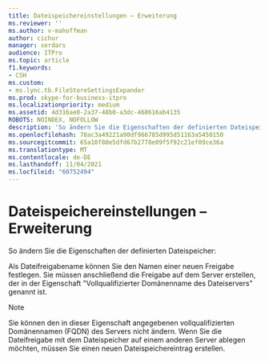 ```yaml
---
title: Dateispeichereinstellungen – Erweiterung
ms.reviewer: ''
ms.author: v-mahoffman
author: cichur
manager: serdars
audience: ITPro
ms.topic: article
f1.keywords:
- CSH
ms.custom:
- ms.lync.tb.FileStoreSettingsExpander
ms.prod: skype-for-business-itpro
ms.localizationpriority: medium
ms.assetid: 4d316ae0-2a37-48b0-a3dc-468616ab4135
ROBOTS: NOINDEX, NOFOLLOW
description: 'So ändern Sie die Eigenschaften der definierten Dateispeicher:'
ms.openlocfilehash: 78ac3a49221a90df966785d995d51163a5450150
ms.sourcegitcommit: 65a10f80e5dfd67b2778e09f5f92c21ef09ce36a
ms.translationtype: MT
ms.contentlocale: de-DE
ms.lasthandoff: 11/04/2021
ms.locfileid: "60752494"
---
```

# <a name="file-store-settings-expander"></a>Dateispeichereinstellungen – Erweiterung
 
So ändern Sie die Eigenschaften der definierten Dateispeicher:
  
Als Dateifreigabename können Sie den Namen einer neuen Freigabe festlegen. Sie müssen anschließend die Freigabe auf dem Server erstellen, der in der Eigenschaft "Vollqualifizierter Domänenname des Dateiservers" genannt ist.
  
> [!NOTE]
> Sie können den in dieser Eigenschaft angegebenen vollqualifizierten Domänennamen (FQDN) des Servers nicht ändern. Wenn Sie die Dateifreigabe mit dem Dateispeicher auf einem anderen Server ablegen möchten, müssen Sie einen neuen Dateispeichereintrag erstellen. 
  

